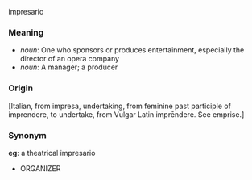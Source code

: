 impresario
### Meaning
+ _noun_: One who sponsors or produces entertainment, especially the director of an opera company
+ _noun_: A manager; a producer

### Origin

[Italian, from impresa, undertaking, from feminine past participle of imprendere, to undertake, from Vulgar Latin imprēndere. See emprise.]

### Synonym

__eg__: a theatrical impresario

+ ORGANIZER


